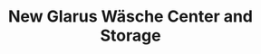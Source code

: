 ---
title: "New Glarus Wäsche Center and Storage"
url: /new-glarus/new-glarus-wasche-center-and-storage/
shop: laundry
---